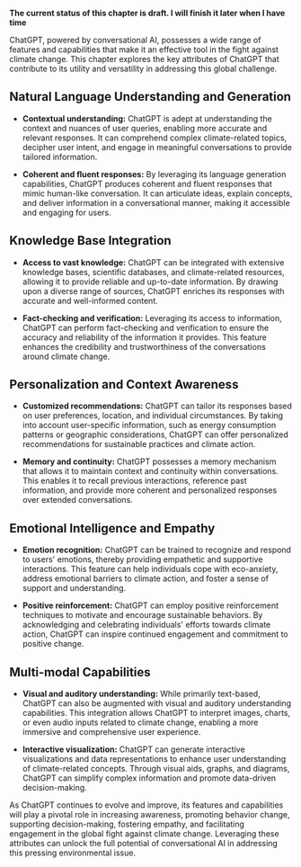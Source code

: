 **The current status of this chapter is draft. I will finish it later when I have time**

ChatGPT, powered by conversational AI, possesses a wide range of features and capabilities that make it an effective tool in the fight against climate change. This chapter explores the key attributes of ChatGPT that contribute to its utility and versatility in addressing this global challenge.

Natural Language Understanding and Generation
---------------------------------------------

* **Contextual understanding:** ChatGPT is adept at understanding the context and nuances of user queries, enabling more accurate and relevant responses. It can comprehend complex climate-related topics, decipher user intent, and engage in meaningful conversations to provide tailored information.

* **Coherent and fluent responses:** By leveraging its language generation capabilities, ChatGPT produces coherent and fluent responses that mimic human-like conversation. It can articulate ideas, explain concepts, and deliver information in a conversational manner, making it accessible and engaging for users.

Knowledge Base Integration
--------------------------

* **Access to vast knowledge:** ChatGPT can be integrated with extensive knowledge bases, scientific databases, and climate-related resources, allowing it to provide reliable and up-to-date information. By drawing upon a diverse range of sources, ChatGPT enriches its responses with accurate and well-informed content.

* **Fact-checking and verification:** Leveraging its access to information, ChatGPT can perform fact-checking and verification to ensure the accuracy and reliability of the information it provides. This feature enhances the credibility and trustworthiness of the conversations around climate change.

Personalization and Context Awareness
-------------------------------------

* **Customized recommendations:** ChatGPT can tailor its responses based on user preferences, location, and individual circumstances. By taking into account user-specific information, such as energy consumption patterns or geographic considerations, ChatGPT can offer personalized recommendations for sustainable practices and climate action.

* **Memory and continuity:** ChatGPT possesses a memory mechanism that allows it to maintain context and continuity within conversations. This enables it to recall previous interactions, reference past information, and provide more coherent and personalized responses over extended conversations.

Emotional Intelligence and Empathy
----------------------------------

* **Emotion recognition:** ChatGPT can be trained to recognize and respond to users' emotions, thereby providing empathetic and supportive interactions. This feature can help individuals cope with eco-anxiety, address emotional barriers to climate action, and foster a sense of support and understanding.

* **Positive reinforcement:** ChatGPT can employ positive reinforcement techniques to motivate and encourage sustainable behaviors. By acknowledging and celebrating individuals' efforts towards climate action, ChatGPT can inspire continued engagement and commitment to positive change.

Multi-modal Capabilities
------------------------

* **Visual and auditory understanding:** While primarily text-based, ChatGPT can also be augmented with visual and auditory understanding capabilities. This integration allows ChatGPT to interpret images, charts, or even audio inputs related to climate change, enabling a more immersive and comprehensive user experience.

* **Interactive visualization:** ChatGPT can generate interactive visualizations and data representations to enhance user understanding of climate-related concepts. Through visual aids, graphs, and diagrams, ChatGPT can simplify complex information and promote data-driven decision-making.

As ChatGPT continues to evolve and improve, its features and capabilities will play a pivotal role in increasing awareness, promoting behavior change, supporting decision-making, fostering empathy, and facilitating engagement in the global fight against climate change. Leveraging these attributes can unlock the full potential of conversational AI in addressing this pressing environmental issue.
